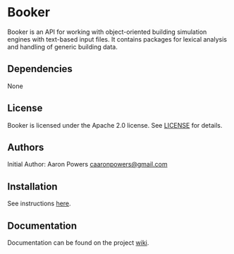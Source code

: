 # Booker

Booker is an API for working with object-oriented building simulation engines  with text-based input files.  It contains packages for lexical analysis and handling of generic building data.

## Dependencies

None

## License

Booker is licensed under the Apache 2.0 license.  See [LICENSE](LICENSE.md) for details.

## Authors

Initial Author: Aaron Powers <caaronpowers@gmail.com>

## Installation
See instructions [here](https://github.com/aaronpowers10/Rufus/wiki/Installation).

## Documentation
Documentation can be found on the project [wiki](https://github.com/aaronpowers10/Rufus/wiki).
